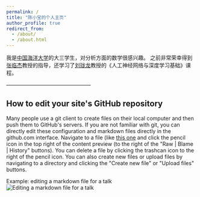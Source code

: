 ```yaml
---
permalink: /
title: "陈小宝的个人主页"
author_profile: true
redirect_from: 
  - /about/
  - /about.html
---
```

[](www)
我是[中国海洋大学](https://www.ouc.edu.cn/)的大三学生，对分析方面的数学很感兴趣。
之前非常荣幸得到[张临杰](https://math.ouc.edu.cn/2017/0412/c8925a61425/page.psp)教授的指导，还学习了[刘珑龙]((https://math.ouc.edu.cn/2017/0412/c8925a61352/page.psp))教授的《人工神经网络与深度学习基础》课程。

————————————————


How to edit your site's GitHub repository
------
Many people use a git client to create files on their local computer and then push them to GitHub's servers. If you are not familiar with git, you can directly edit these configuration and markdown files directly in the github.com interface. Navigate to a file (like [this one](https://github.com/academicpages/academicpages.github.io/blob/master/_talks/2012-03-01-talk-1.md) and click the pencil icon in the top right of the content preview (to the right of the "Raw | Blame | History" buttons). You can delete a file by clicking the trashcan icon to the right of the pencil icon. You can also create new files or upload files by navigating to a directory and clicking the "Create new file" or "Upload files" buttons. 

Example: editing a markdown file for a talk
![Editing a markdown file for a talk](/images/editing-talk.png)
